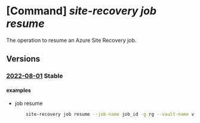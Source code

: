 # [Command] _site-recovery job resume_

The operation to resume an Azure Site Recovery job.

## Versions

### [2022-08-01](/Resources/mgmt-plane/L3N1YnNjcmlwdGlvbnMve30vcmVzb3VyY2Vncm91cHMve30vcHJvdmlkZXJzL21pY3Jvc29mdC5yZWNvdmVyeXNlcnZpY2VzL3ZhdWx0cy97fS9yZXBsaWNhdGlvbmpvYnMve30vcmVzdW1l/2022-08-01.xml) **Stable**

<!-- mgmt-plane /subscriptions/{}/resourcegroups/{}/providers/microsoft.recoveryservices/vaults/{}/replicationjobs/{}/resume 2022-08-01 -->

#### examples

- job resume
    ```bash
        site-recovery job resume --job-name job_id -g rg --vault-name vault_name
    ```
